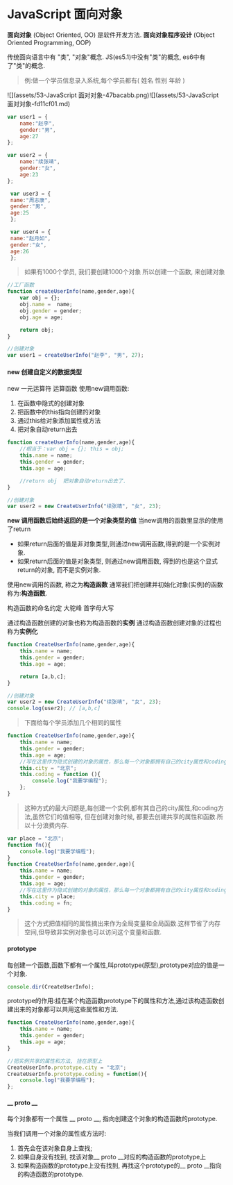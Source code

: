 # JavaScript 面向对象

**面向对象** (Object Oriented, OO) 是软件开发方法.
**面向对象程序设计** (Object Oriented Programming, OOP)

传统面向语言中有 "类", "对象"概念.
JS(es5.1)中没有"类"的概念, es6中有了"类"的概念.

> 例:做一个学员信息录入系统,每个学员都有( 姓名 性别 年龄 )

![](assets/53-JavaScript 面对对象-47bacabb.png)![](assets/53-JavaScript 面对对象-fd11cf01.md)
```js
var user1 = {
	name:"赵李",
	gender:"男",
	age:27
};

var user2 = {
	name:"续张靖",
	gender:"女",
	age:23
};

 var user3 = {
 name:"周志康",
 gender:"男",
 age:25
 };

 var user4 = {
 name:"赵月如",
 gender:"女",
 age:26
 };
```
> 如果有1000个学员, 我们要创建1000个对象
> 所以创建一个函数, 来创建对象
```js
//工厂函数
function createUserInfo(name,gender,age){
	var obj = {};
	obj.name = 	name;
	obj.gender = gender;
	obj.age = age;

	return obj;
}

//创建对象
var user1 = createUserInfo("赵李", "男", 27);
```
#### new 创建自定义的数据类型
new 一元运算符 运算函数
    使用new调用函数:
1. 在函数中隐式的创建对象
2. 把函数中的this指向创建的对象
3. 通过this给对象添加属性或方法
4. 把对象自动return出去

```js
function createUserInfo(name,gender,age){
	//相当于：var obj = {}; this = obj;
	this.name = name;
	this.gender = gender;
	this.age = age;

	//return obj  把对象自动return出去了.
}

//创建对象
var user2 = new CreateUserInfo("续张靖", "女", 23);
```

**new 调用函数后始终返回的是一个对象类型的值**
当new调用的函数里显示的使用了return
- 如果return后面的值是非对象类型,则通过new调用函数,得到的是一个实例对象.
- 如果return后面的值是对象类型, 则通过new调用函数, 得到的也是这个显式return的对象, 而不是实例对象.

使用new调用的函数, 称之为**构造函数**
通常我们把创建并初始化对象(实例)的函数称为:**构造函数**.

构造函数的命名约定 大驼峰 首字母大写

通过构造函数创建的对象也称为构造函数的**实例**
通过构造函数创建对象的过程也称为**实例化**
```js
function CreateUserInfo(name,gender,age){
	this.name = name;
	this.gender = gender;
	this.age = age;

	return [a,b,c];
}

//创建对象
var user2 = new CreateUserInfo("续张靖", "女", 23);
console.log(user2); // [a,b,c]
```
> 下面给每个学员添加几个相同的属性
```js
function CreateUserInfo(name,gender,age){
	this.name = name;
	this.gender = gender;
	this.age = age;
	//写在这里作为隐式创建的对象的属性，那么每一个对象都拥有自己的city属性和coding方法
    this.city = "北京";
    this.coding = function (){
        console.log("我要学编程");
    };
}
```
> 这种方式的最大问题是,每创建一个实例,都有其自己的city属性,和coding方法,虽然它们的值相等, 但在创建对象时候, 都要去创建共享的属性和函数.所以十分浪费内存.

```js
var place = "北京";
function fn(){
    console.log("我要学编程");
}
function CreateUserInfo(name,gender,age){
	this.name = name;
	this.gender = gender;
	this.age = age;
	//写在这里作为隐式创建的对象的属性，那么每一个对象都拥有自己的city属性和coding方法
    this.city = place;
    this.coding = fn;
}
```
> 这个方式把值相同的属性摘出来作为全局变量和全局函数.这样节省了内存空间,但导致非实例对象也可以访问这个变量和函数.

#### prototype
每创建一个函数,函数下都有一个属性,叫prototype(原型),prototype对应的值是一个对象.
```js
console.dir(CreateUserInfo);
```

prototype的作用:挂在某个构造函数prototype下的属性和方法,通过该构造函数创建出来的对象都可以共用这些属性和方法.
```js
function CreateUserInfo(name,gender,age){
	this.name = name;
	this.gender = gender;
	this.age = age;
}

//把实例共享的属性和方法, 挂在原型上
CreateUserInfo.prototype.city = "北京";
CreateUserInfo.prototype.coding = function(){
    console.log("我要学编程");
};
```
#### __ proto __
每个对象都有一个属性 __ proto __, 指向创建这个对象的构造函数的prototype.

当我们调用一个对象的属性或方法时:
1. 首先会在该对象自身上查找;
2. 如果自身没有找到, 找该对象__ proto __对应的构造函数的prototype上
3. 如果构造函数的prototype上没有找到, 再找这个prototype的__ proto __指向的构造函数的prototype.
